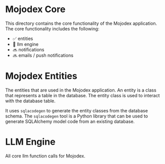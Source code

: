 # Mojodex Core

This directory contains the core functionality of the Mojodex application. The core functionality includes the following:

- ✅ entities
- 🚧 llm engine
- 🔜 notifications
- 🔜 emails / push notifications

# Mojodex Entities

The entities that are used in the Mojodex application. An entity is a class that represents a table in the database. The entity class is used to interact with the database table.

It uses `sqlacodegen` to generate the entity classes from the database schema. The `sqlacodegen` tool is a Python library that can be used to generate SQLAlchemy model code from an existing database.


# LLM Engine

All core llm function calls for Mojodex.